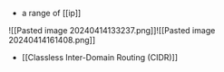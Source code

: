 - a range of [[ip]]

![[Pasted image 20240414133237.png]]![[Pasted image 20240414161408.png]]
- [[Classless Inter-Domain Routing (CIDR)]]